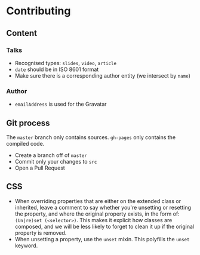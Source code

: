 # Contributing

## Content

### Talks
* Recognised types: `slides`, `video`, `article`
* `date` should be in ISO 8601 format
* Make sure there is a corresponding author entity (we intersect by `name`)

### Author
* `emailAddress` is used for the Gravatar

## Git process
The `master` branch only contains sources. `gh-pages` only contains the compiled
code.

* Create a branch off of ``master``
* Commit only your changes to ``src``
* Open a Pull Request

## CSS
* When overriding properties that are either on the extended class or inherited,
  leave a comment to say whether you're unsetting or resetting the property, and
  where the original property exists, in the form of: `(Un|re)set (<selector>)`.
  This makes it explicit how classes are composed, and we will be less likely to
  forget to clean it up if the original property is removed.
* When unsetting a property, use the `unset` mixin. This polyfills the `unset`
  keyword.
